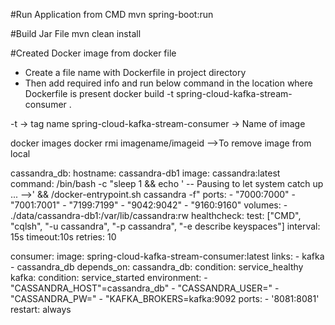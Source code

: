 #Run Application from CMD 
mvn spring-boot:run

#Build Jar File
mvn clean install

#Created Docker image from docker file
- Create a file name with Dockerfile in project directory
- Then add required info and run below command in the location where Dockerfile is present
docker build -t spring-cloud-kafka-stream-consumer .

-t -> tag name
spring-cloud-kafka-stream-consumer -> Name of image

docker images
docker rmi imagename/imageid -->To remove image from local


cassandra_db:
      hostname: cassandra-db1
      image: cassandra:latest
      command: /bin/bash -c "sleep 1 && echo ' -- Pausing to let system catch up ... -->' && /docker-entrypoint.sh cassandra -f"
      ports:
        - "7000:7000"
        - "7001:7001"
        - "7199:7199"
        - "9042:9042"
        - "9160:9160"
      volumes:
        - ./data/cassandra-db1:/var/lib/cassandra:rw
      healthcheck:
        test: ["CMD", "cqlsh", "-u cassandra", "-p cassandra", "-e describe keyspaces"]
        interval: 15s
        timeout:10s
        retries: 10

consumer:
    image: spring-cloud-kafka-stream-consumer:latest
    links:
      - kafka
      - cassandra_db
    depends_on:
      cassandra_db:
         condition: service_healthy
      kafka:
         condition: service_started
    environment:
      - "CASSANDRA_HOST"=cassandra_db"
      - "CASSANDRA_USER="
      - "CASSANDRA_PW="
      - "KAFKA_BROKERS=kafka:9092
    ports:
      - '8081:8081'
    restart: always
    
